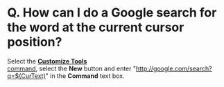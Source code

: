 # Q. How can I do a Google search for the word at the current cursor position?

Select the [**Customize Tools** \
command](../../cmd/tools/customize_tools), select the **New** button and enter "http://google.com/search?q=$(CurText)" in the
**Command** text box.
